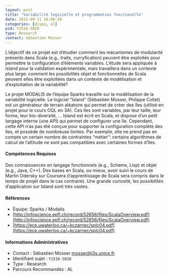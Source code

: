 ```yaml
---
layout: post
title: "Variabilité logicielle et programmation fonctionelle"
date: 2015-09-11 18:06:28
categories: [dispo, al]
pid: Y1516-S028
type: Research
contact: Sébastien Mosser
---
```

       
L’objectif de ce projet est d’étudier comment les mécanismes de modularité présents dans Scala (e.g., traits, curryfication) peuvent être exploités pour permettre la configuration d’éléments variables. L’étude sera appliquée à Island pour la validation expérimentale, mais travaillera dans un contexte plus large: comment les possibilités objet et fonctionnelles de Scala peuvent elles être exploitées dans un contexte de modélisation et d’exploitation de la variabilité?

Le projet MODALIS de l’équipe Sparks travaille sur la modélisation de la variabilité logicielle. Le logiciel “Island” (Sébastien Mosser, Philippe Collet) est un générateur de terrain aléatoire qui permet de créer des îles (utilisé en projet pour le cours OQL en 3A). Ces îles sont variables, par leur taille, leur forme, leur bio-diversité, … Island est écrit en Scala, et dispose d’un petit langage interne (une API) qui permet de configurer une île. Cependant, cette API n’as pas été conçue pour supporter la configuration complète des îles, et possède de nombreuse limites. Par exemple, elle ne prend pas en compte un certain nombre de contraintes “métier”: certains algorithmes de calcul de l’altitude ne sont pas compatibles avec certaines formes d’îles.

#### Compétences Requises
Des connaissances en langage fonctionnels (e.g., Scheme, Lisp) et objet (e.g., Java, C++). Des bases en Scala, ou mieux, avoir suivi le cours de Martin Odersky sur Coursera (l’apprentissage de Scala sera compris dans le temps de projet dans le cas contraire). Une grande curiosité, les possibilités d’application sur Island sont très vastes.


#### Références

  * Équipe: Sparks / Modalis
  * [http://infoscience.epfl.ch/record/52656/files/ScalaOverview.pdf](http://infoscience.epfl.ch/record/52656/files/ScalaOverview.pdf)
  * [https://ece.uwaterloo.ca/~kczarnec/splc04.pdf](https://ece.uwaterloo.ca/~kczarnec/splc04.pdf)

#### Informations Administratives
  * Contact : Sébastien Mosser <mosser@i3s.unice.fr>
  * Identifiant sujet : `Y1516-S028`
  * Type : Research
  * Parcours Recommandés : AL
     
